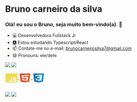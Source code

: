 # Bruno carneiro da silva

### Olá! eu sou o Bruno, seja muito bem-vindo(a). 👋

- 💻 Desenvolvedora Fullstack Jr
- 🅰️ Estou estudando Typescript/React
- 📫 Contate-me no e-mail: brunocarneirosilva7@gmail.com
- 😄 Pronouns: ele/dele

<div>
  <a href="https://github.com/bruno-carneiro-da-silva">
  <img height="180em" src="https://github-readme-stats.vercel.app/api?username=bruno-carneiro-da-silva&show_icons=true&theme=radical&include_all_commits=false&count_private=true"/>
  <img height="180em" src="https://github-readme-stats.vercel.app/api/top-langs/?username=bruno-carneiro-da-silva&layout=compact&langs_count=6&theme=radical"/>
</div>

  
  <div style="display: inline_block"><br>
    <img align="center" alt="Bruno-Js" height="30" width="40" src="https://raw.githubusercontent.com/devicons/devicon/master/icons/javascript/javascript-plain.svg">
    <img align="center" alt="Bruno-HTML" height="30" width="40" src="https://raw.githubusercontent.com/devicons/devicon/master/icons/html5/html5-original.svg">
    <img align="center" alt="Bruno-CSS" height="30" width="40" src="https://raw.githubusercontent.com/devicons/devicon/master/icons/css3/css3-original.svg">
  </div>
  
  ##
  
  <div>
    <a href = "https://wa.me/5519982473543" target:"_blank"><img src="https://img.shields.io/badge/WhatsApp-25D366?style=for-the-badge&logo=whatsapp&logoColor=white" target:"_blank"></a>
    <a href="https://www.linkedin.com/in/bruno-da-silva-041063174/" target:"_blank"><img src="https://img.shields.io/badge/-LinkedIn-%230077B5?style=for-the-badge&logo=linkedin&logoColor=white" target:"_blank"></a> 
  </div>
  
  
